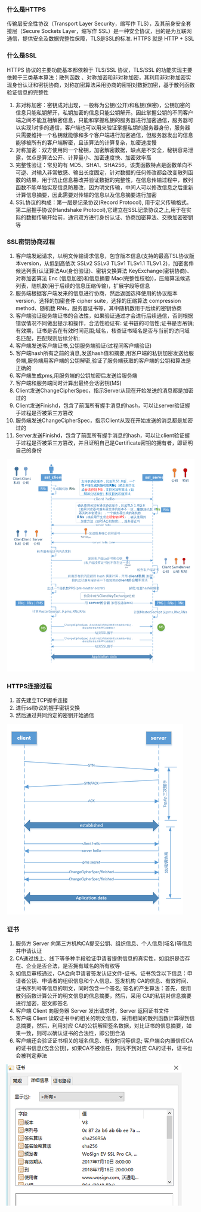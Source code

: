 ### 什么是HTTPS
传输层安全性协议（Transport Layer Security，缩写作 TLS），及其前身安全套接层（Secure Sockets Layer，缩写作 SSL）是一种安全协议，目的是为互联网通信，提供安全及数据完整性保障，TLS是SSL的标准. HTTPS 就是 HTTP + SSL

### 什么是SSL
HTTPS 协议的主要功能基本都依赖于 TLS/SSL 协议，TLS/SSL 的功能实现主要依赖于三类基本算法：散列函数 、对称加密和非对称加密，其利用非对称加密实现身份认证和密钥协商，对称加密算法采用协商的密钥对数据加密，基于散列函数验证信息的完整性

1. 非对称加密：密钥成对出现，一般称为公钥(公开)和私钥(保密)，公钥加密的信息只能私钥解开，私钥加密的信息只能公钥解开。因此掌握公钥的不同客户端之间不能互相解密信息，只能和掌握私钥的服务器进行加密通信，服务器可以实现1对多的通信，客户端也可以用来验证掌握私钥的服务器身份，服务器只需要维持一个私钥就能够和多个客户端进行加密通信，但服务器发出的信息能够被所有的客户端解密，且该算法的计算复杂，加密速度慢
2. 对称加密：双方使用同一个秘钥，加密解密数据，缺点是不安全，秘钥容易泄露，优点是算法公开、计算量小、加密速度快、加密效率高
3. 完整性验证：常见的有 MD5、SHA1、SHA256，该类函数特点是函数单向不可逆、对输入非常敏感、输出长度固定，针对数据的任何修改都会改变散列函数的结果，用于防止信息篡改并验证数据的完整性，在信息传输过程中，散列函数不能单独实现信息防篡改，因为明文传输，中间人可以修改信息之后重新计算信息摘要，因此需要对传输的信息以及信息摘要进行加密
4. SSL协议的构成：第一层是记录协议(Record Protocol), 用于定义传输格式。第二层握手协议(Handshake Protocol),它建立在SSL记录协议之上,用于在实际的数据传输开始前，通讯双方进行身份认证、协商加密算法、交换加密密钥等

### SSL密钥协商过程
1. 客户端发起请求，以明文传输请求信息，包含版本信息(支持的最高TSL协议版本version，从低到高依次 SSLv2 SSLv3 TLSv1 TLSv1.1 TLSv1.2)，加密套件候选列表(认证算法Au(身份验证)、密钥交换算法 KeyExchange(密钥协商)、对称加密算法 Enc (信息加密)和信息摘要 Mac(完整性校验))，压缩算法候选列表，随机数(用于后续的信息压缩传输)，扩展字段等信息
2. 服务端根据客户端发来的信息进行协商，然后返回选择使用的协议版本version，选择的加密套件 cipher suite，选择的压缩算法 compression method、随机数 RNs，服务器证书等，其中随机数用于后续的密钥协商
3. 客户端验证服务端证书的合法性，如果验证通过才会进行后续通信，否则根据错误情况不同做出提示和操作，合法性验证有: 证书链的可信性;证书是否吊销;有效期，证书是否在有效时间范围;域名，核查证书域名是否与当前的访问域名匹配，匹配规则后续分析;
4. 客户端发送客户端证书,公钥服务端验证(过程同客户端验证) 
5. 客户端hash所有之前的消息,发送hash值和摘要,用客户端的私钥加密发送给服务端,服务端用客户端的公钥解密,验证了服务端获取的客户端的公钥和算法是正确的 
6. 客户端生成pms,用服务端的公钥加密后发送给服务端 
7. 客户端和服务端同时计算出最终会话密钥(MS)
8. Client发送ChangeCipherSpec，指示Server从现在开始发送的消息都是加密过的 
9. Client发送Finishd，包含了前面所有握手消息的hash，可以让server验证握手过程是否被第三方篡改
10. 服务端发送ChangeCipherSpec，指示Client从现在开始发送的消息都是加密过的
11. Server发送Finishd，包含了前面所有握手消息的hash，可以让client验证握手过程是否被第三方篡改，并且证明自己是Certificate密钥的拥有者，即证明自己的身份

![SSL连接过程](https://raw.githubusercontent.com/zhanxu33/Network/master/https/pic/ssl.png)

### HTTPS连接过程
1. 首先建立TCP握手连接
2. 进行ssl协议的握手密钥交换
3. 然后通过共同约定的密钥开始通信

![HTTPS连接过程](https://raw.githubusercontent.com/zhanxu33/Network/master/https/pic/httpsl.png)

### 证书
1. 服务方 Server 向第三方机构CA提交公钥、组织信息、个人信息(域名)等信息并申请认证
2. CA通过线上、线下等多种手段验证申请者提供信息的真实性，如组织是否存在、企业是否合法，是否拥有域名的所有权等
3. 如信息审核通过，CA会向申请者签发认证文件-证书。证书包含以下信息：申请者公钥、申请者的组织信息和个人信息、签发机构 CA的信息、有效时间、证书序列号等信息的明文，同时包含一个签名; 签名的产生算法：首先，使用散列函数计算公开的明文信息的信息摘要，然后，采用 CA的私钥对信息摘要进行加密，密文即签名
4. 客户端 Client 向服务器 Server 发出请求时，Server 返回证书文件
5. 客户端 Client 读取证书中的相关的明文信息，采用相同的散列函数计算得到信息摘要，然后，利用对应 CA的公钥解密签名数据，对比证书的信息摘要，如果一致，则可以确认证书的合法性，即公钥合法
6. 客户端还会验证证书相关的域名信息、有效时间等信息; 客户端会内置信任CA的证书信息(包含公钥)，如果CA不被信任，则找不到对应 CA的证书，证书也会被判定非法

![证书](https://raw.githubusercontent.com/zhanxu33/Network/master/https/pic/zhengshu.png)